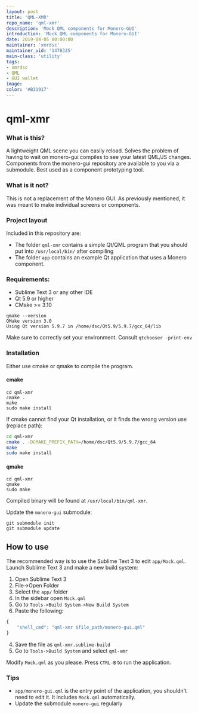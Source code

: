 ```yaml
---
layout: post
title: 'QML-XMR'
repo_name: 'qml-xmr'
description: 'Mock QML components for Monero-GUI'
introduction: 'Mock QML components for Monero-GUI'
date: 2019-04-05 00:00:00
maintainer: 'xmrdsc'
maintainer_uid: '1478325'
main-class: 'utility'
tags:
- xmrdsc
- QML
- GUI wallet
image:
color: '#B31917'
---
```


qml-xmr
==============

### What is this?

A lightweight QML scene you can easily reload. Solves the problem of having to wait on monero-gui compiles to see your latest QML/JS changes. Components from the monero-gui repository are available to you via a submodule. Best used as a component prototyping tool.

### What is it not?

This is not a replacement of the Monero GUI. As previously mentioned, it was meant to make individual screens or components.

### Project layout

Included in this repository are:

- The folder `qml-xmr` contains a simple Qt/QML program that you should put into `/usr/local/bin/` after compiling
- The folder `app` contains an example Qt application that uses a Monero component.

### Requirements:

- Sublime Text 3 or any other IDE
- Qt 5.9 or higher
- CMake >= 3.10

```
qmake --version
QMake version 3.0
Using Qt version 5.9.7 in /home/dsc/Qt5.9/5.9.7/gcc_64/lib
```

Make sure to correctly set your environment. Consult `qtchooser -print-env`

### Installation

Either use cmake or qmake to compile the program.

#### cmake

```
cd qml-xmr
cmake .
make
sudo make install
```

If cmake cannot find your Qt installation, or it finds the wrong version use (replace path):

```sh
cd qml-xmr
cmake . -DCMAKE_PREFIX_PATH=/home/dsc/Qt5.9/5.9.7/gcc_64
make
sudo make install
```

#### qmake

```
cd qml-xmr
qmake
sudo make
```

Compiled binary will be found at `/usr/local/bin/qml-xmr`.

Update the `monero-gui` submodule:

```
git submodule init
git submodule update
```

## How to use

The recommended way is to use the Sublime Text 3 to edit `app/Mock.qml`. Launch Sublime Text 3 and make a new build system:

1. Open Sublime Text 3
2. File->Open Folder
3. Select the `app/` folder
4. In the sidebar open `Mock.qml`
2. Go to `Tools->Build System->New Build System`
3. Paste the following:

```javascript
{
    "shell_cmd": "qml-xmr $file_path/monero-gui.qml"
}
```

4. Save the file as `qml-xmr.sublime-build`
5. Go to `Tools->Build System` and select `qml-xmr`

Modify `Mock.qml` as you please. Press `CTRL-B` to run the application.

### Tips

- `app/monero-gui.qml` is the entry point of the application, you shouldn't need to edit it. It includes `Mock.qml` automatically.
- Update the submodule `monero-gui` regularly

